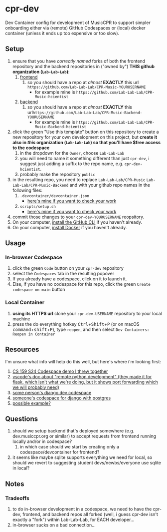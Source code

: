 # cpr-dev
Dev Container config for development of MusicCPR to support simpler onboarding either via (remote)  GitHub Codespaces or (local) docker container (unless it ends up too expensive or too slow).

## Setup
1. ensure that you have _correctly named_ forks of both the frontend repository and the backend repositories in ("owned by") **THIS github organization (`Lab-Lab-Lab`)**:
    1. [frontend](https://github.com/Lab-Lab-Lab/CPR-Music)
        1. so you should have a repo at _almost_ **EXACTLY** this url `https://github.com/Lab-Lab-Lab/CPR-Music-YOURUSERNAME`
            * for example mine is `https://github.com/Lab-Lab-Lab/CPR-Music-hcientist`
    1. [backend](https://github.com/Lab-Lab-Lab/CPR-Music-Backend)
        1. so you should have a repo at _almost_ **EXACTLY** this url`https://github.com/Lab-Lab-Lab/CPR-Music-Backend-YOURUSERNAME`
            * for example mine is `https://github.com/Lab-Lab-Lab/CPR-Music-Backend-hcientist`
1. click the green "Use this template" button on this repository to create a new repository for your own development on this project, but **create it also in _this_ organization (`Lab-Lab-Lab`) so that you'll have $free access to the codespace**
    1. in the dropdown for the `Owner`, choose `Lab-Lab-Lab`
    1. you will need to name it something different than just `cpr-dev`, i suggest just adding a suffix to the repo name, e.g. `cpr-dev-hcientist`.
    1. probably make the repository `public`
1. in the resulting repo, you need to replace `Lab-Lab-Lab/CPR-Music` `Lab-Lab-Lab/CPR-Music-Backend` and  with your github repo names in the following files:
    1. `.devcontainer/devcontainer.json`
        * [here's mine if you want to check your work](https://github.com/Lab-Lab-Lab/cpr-dev-hcientist/blob/main/.devcontainer/devcontainer.json#L47,L53)
    1. `scripts/setup.sh`
        * [here's mine if you want to check your work](https://github.com/Lab-Lab-Lab/cpr-dev-hcientist/blob/main/scripts/setup.sh#L2-L3)
1. commit those changes to your `cpr-dev-YOURUSERNAME` reopsitory.
1. On your computer, [install the GitHub CLI](https://github.com/cli/cli#installation) if you haven't already.
1. On your computer, [install Docker](https://docs.docker.com/get-docker/) if you haven't already.

## Usage

### In-browser Codespace
1. click the green `Code` button on your `cpr-dev` repository
1. select the `Codespaces` tab in the resulting popover
1. If you already have a codespace, click on it to launch it. 
1. Else, if you have no codespace for this repo, click the green `Create codespace on main` button

### Local Container
1. **using its HTTPS url** clone your `cpr-dev-USERNAME` repository to your local machine 
1. press the do everything hotkey <kbd>Ctrl</kbd>+<kbd>Shift</kbd>+<kbd>P</kbd> (or on macOS <kbd>command</kbd>+<kbd>shift</kbd>+<kbd>P</kbd>), type `reopen`, and then select `Dev Containers: Reopen in Container`


## Resources

I'm unsure what info will help do this well, but here's where i'm looking first:
1. [CS 159 S24 Codespace demo I threw together](https://github.com/159S24/codespace)
2. [vscode's doc about "remote python development" (they made it for flask, which isn't what we're doing, but it shows port forwarding which we will probably need)](https://github.com/microsoft/vscode-remote-try-python/blob/main/.devcontainer/devcontainer.json)
3. [some person's django dev codespace](https://github.com/github/codespaces-django/tree/main)
4. [someone's codespace for django with postgres](https://til.simonwillison.net/github/django-postgresql-codespaces)
5. [possible example?](https://github.com/codespaces-contrib/codespaces-multi-repo/tree/main)

## Questions
1. should we setup backend that's deployed somewhere (e.g. dev.musiccpr.org or similar) to accept requests from frontend running locally and/or in codespace?
    1. in which case should we start by creating only a codespace/devcontainer for frontend?
2. it seems like maybe sqlite supports everything we need for local, so should we revert to suggesting student devs/newbs/everyone use sqlite in local?

## Notes

### Tradeoffs
1. to do in-browser development in a codespace, we need to have the cpr-dev, frontend, and backend repos all forked (well, i guess cpr-dev isn't exactly a "fork") within Lab-Lab-Lab, for EACH developer...
1. in-browser sucks on a bad connection...
